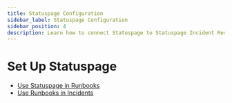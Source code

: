 ```yaml
---
title: Statuspage Configuration
sidebar_label: Statuspage Configuration
sidebar_position: 4
description: Learn how to connect Statuspage to Statuspage Incident Response.
---
```


# Set Up Statuspage

- [Use Statuspage in Runbooks](#)
- [Use Runbooks in Incidents](#)

